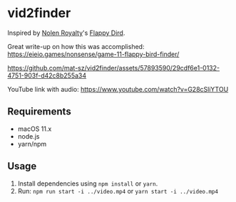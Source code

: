 # vid2finder

Inspired by [Nolen Royalty](https://github.com/nolenroyalty)'s [Flappy Dird](https://github.com/nolenroyalty/flappy-dird).

Great write-up on how this was accomplished: https://eieio.games/nonsense/game-11-flappy-bird-finder/

https://github.com/mat-sz/vid2finder/assets/57893590/29cdf6e1-0132-4751-903f-d42c8b255a34

YouTube link with audio: https://www.youtube.com/watch?v=G28cSliYTOU

## Requirements

- macOS 11.x
- node.js
- yarn/npm

## Usage

1. Install dependencies using `npm install` or `yarn`.
2. Run: `npm run start -i ../video.mp4` or `yarn start -i ../video.mp4`
